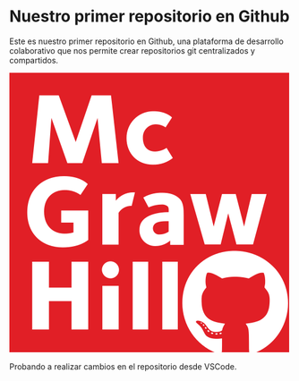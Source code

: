 # Nuestro primer repositorio en Github

Este es nuestro primer repositorio en Github, una plataforma de desarrollo colaborativo que nos permite crear repositorios git centralizados y compartidos.

![Logo de McGraw Hill y Octocat](imagenes/mgh_github.png)

Probando a realizar cambios en el repositorio desde VSCode.

